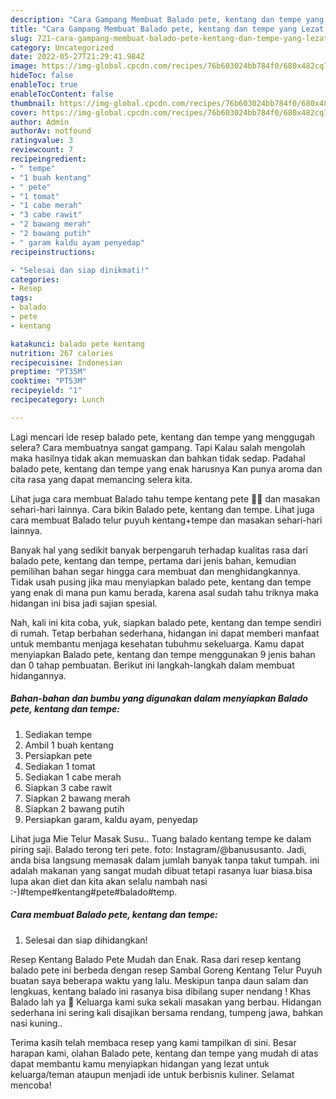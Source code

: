 ```yaml
---
description: "Cara Gampang Membuat Balado pete, kentang dan tempe yang Lezat, Buat Buka Puasa}"
title: "Cara Gampang Membuat Balado pete, kentang dan tempe yang Lezat, Buat Buka Puasa}"
slug: 721-cara-gampang-membuat-balado-pete-kentang-dan-tempe-yang-lezat-buat-buka-puasa
category: Uncategorized
date: 2022-05-27T21:29:41.984Z
image: https://img-global.cpcdn.com/recipes/76b603024bb784f0/680x482cq70/balado-pete-kentang-dan-tempe-foto-resep-utama.jpg
hideToc: false
enableToc: true
enableTocContent: false
thumbnail: https://img-global.cpcdn.com/recipes/76b603024bb784f0/680x482cq70/balado-pete-kentang-dan-tempe-foto-resep-utama.jpg
cover: https://img-global.cpcdn.com/recipes/76b603024bb784f0/680x482cq70/balado-pete-kentang-dan-tempe-foto-resep-utama.jpg
author: Admin
authorAv: notfound
ratingvalue: 3
reviewcount: 7
recipeingredient:
- " tempe"
- "1 buah kentang"
- " pete"
- "1 tomat"
- "1 cabe merah"
- "3 cabe rawit"
- "2 bawang merah"
- "2 bawang putih"
- " garam kaldu ayam penyedap"
recipeinstructions:

- "Selesai dan siap dinikmati!"
categories:
- Resep
tags:
- balado
- pete
- kentang

katakunci: balado pete kentang 
nutrition: 267 calories
recipecuisine: Indonesian
preptime: "PT35M"
cooktime: "PT53M"
recipeyield: "1"
recipecategory: Lunch

---
```



Lagi mencari ide resep balado pete, kentang dan tempe yang menggugah selera? Cara membuatnya sangat gampang. Tapi Kalau salah mengolah maka hasilnya tidak akan memuaskan dan bahkan tidak sedap. Padahal balado pete, kentang dan tempe yang enak harusnya Kan punya aroma dan cita rasa yang dapat memancing selera kita.


Lihat juga cara membuat Balado tahu tempe kentang pete 🤩🤩 dan masakan sehari-hari lainnya. Cara bikin Balado pete, kentang dan tempe. Lihat juga cara membuat Balado telur puyuh kentang+tempe dan masakan sehari-hari lainnya.

Banyak hal yang sedikit banyak berpengaruh terhadap kualitas rasa dari balado pete, kentang dan tempe, pertama dari jenis bahan, kemudian pemilihan bahan segar hingga cara membuat dan menghidangkannya. Tidak usah pusing jika mau menyiapkan balado pete, kentang dan tempe yang enak di mana pun kamu berada, karena asal sudah tahu triknya maka hidangan ini bisa jadi sajian spesial.


Nah, kali ini kita coba, yuk, siapkan balado pete, kentang dan tempe sendiri di rumah. Tetap berbahan sederhana, hidangan ini dapat memberi manfaat untuk membantu menjaga kesehatan tubuhmu sekeluarga. Kamu dapat menyiapkan Balado pete, kentang dan tempe menggunakan 9 jenis bahan dan 0 tahap pembuatan. Berikut ini langkah-langkah dalam membuat hidangannya.

<!--inarticleads1-->

##### Bahan-bahan dan bumbu yang digunakan dalam menyiapkan Balado pete, kentang dan tempe:

1. Sediakan  tempe
1. Ambil 1 buah kentang
1. Persiapkan  pete
1. Sediakan 1 tomat
1. Sediakan 1 cabe merah
1. Siapkan 3 cabe rawit
1. Siapkan 2 bawang merah
1. Siapkan 2 bawang putih
1. Persiapkan  garam, kaldu ayam, penyedap


Lihat juga Mie Telur Masak Susu.. Tuang balado kentang tempe ke dalam piring saji. Balado terong teri pete. foto: Instagram/@banususanto. Jadi, anda bisa langsung memasak dalam jumlah banyak tanpa takut tumpah. ini adalah makanan yang sangat mudah dibuat tetapi rasanya luar biasa.bisa lupa akan diet dan kita akan selalu nambah nasi :-)#tempe#kentang#pete#balado#temp. 

<!--inarticleads2-->

##### Cara membuat Balado pete, kentang dan tempe:


1. Selesai dan siap dihidangkan!

Resep Kentang Balado Pete Mudah dan Enak. Rasa dari resep kentang balado pete ini berbeda dengan resep Sambal Goreng Kentang Telur Puyuh buatan saya beberapa waktu yang lalu. Meskipun tanpa daun salam dan lengkuas, kentang balado ini rasanya bisa dibilang super nendang ! Khas Balado lah ya 🙂 Keluarga kami suka sekali masakan yang berbau. Hidangan sederhana ini sering kali disajikan bersama rendang, tumpeng jawa, bahkan nasi kuning.. 

Terima kasih telah membaca resep yang kami tampilkan di sini. Besar harapan kami, olahan Balado pete, kentang dan tempe yang mudah di atas dapat membantu kamu menyiapkan hidangan yang lezat untuk keluarga/teman ataupun menjadi ide untuk berbisnis kuliner. Selamat mencoba!
